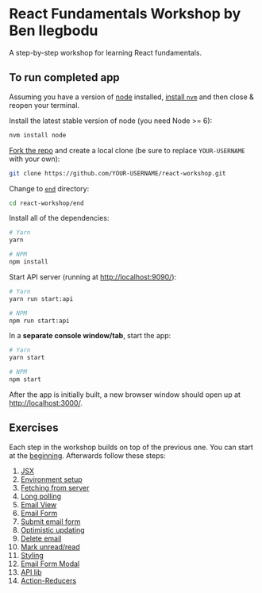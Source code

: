 # React Fundamentals Workshop by Ben Ilegbodu

A step-by-step workshop for learning React fundamentals.

## To run completed app

Assuming you have a version of [node](https://nodejs.org/en/) installed, [install `nvm`](https://github.com/creationix/nvm#install-script) and then close & reopen your terminal.

Install the latest stable version of node (you need Node >= 6):

```sh
nvm install node
```

[Fork the repo](https://github.com/benmvp/react-workshop/fork) and create a local clone (be sure to replace `YOUR-USERNAME` with your own):

```sh
git clone https://github.com/YOUR-USERNAME/react-workshop.git
```

Change to [`end`](end/) directory:

```sh
cd react-workshop/end
```

Install all of the dependencies:

```sh
# Yarn
yarn

# NPM
npm install
```

Start API server (running at [http://localhost:9090/](http://localhost:9090/)):

```sh
# Yarn
yarn run start:api

# NPM
npm run start:api
```

In a **separate console window/tab**, start the app:

```sh
# Yarn
yarn start

# NPM
npm start
```

After the app is initially built, a new browser window should open up at [http://localhost:3000/](http://localhost:3000/).

## Exercises

Each step in the workshop builds on top of the previous one. You can start at the [beginning](00-begin/). Afterwards follow these steps:

1. [JSX](01-jsx/)
1. [Environment setup](02-env-setup/)
1. [Fetching from server](03-fetch/)
1. [Long polling](04-polling/)
1. [Email View](05-email-view/)
1. [Email Form](06-email-form/)
1. [Submit email form](07-submit-email-form/)
1. [Optimistic updating](08-optimistic-updating/)
1. [Delete email](09-delete-email/)
1. [Mark unread/read](10-mark-unread/)
1. [Styling](11-styling/)
1. [Email Form Modal](12-email-form-modal/)
1. [API lib](13-api-lib/)
1. [Action-Reducers](14-action-reducers/)
